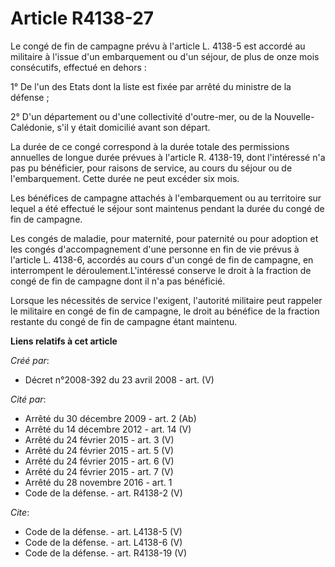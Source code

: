 # Article R4138-27

Le congé de fin de campagne prévu à l'article L. 4138-5 est accordé au militaire à l'issue d'un embarquement ou d'un séjour,
de plus de onze mois consécutifs, effectué en dehors : 

1° De l'un des Etats dont la liste est fixée par arrêté du ministre de la défense ; 

2° D'un département ou d'une collectivité d'outre-mer, ou de la Nouvelle-Calédonie, s'il y était domicilié avant son départ. 

La durée de ce congé correspond à la durée totale des permissions annuelles de longue durée prévues à l'article R. 4138-19,
dont l'intéressé n'a pas pu bénéficier, pour raisons de service, au cours du séjour ou de l'embarquement. Cette durée ne peut
excéder six mois. 

Les bénéfices de campagne attachés à l'embarquement ou au territoire sur lequel a été effectué le séjour sont maintenus
pendant la durée du congé de fin de campagne. 

Les congés de maladie, pour maternité, pour paternité ou pour adoption et les congés d'accompagnement d'une personne en fin
de vie prévus à l'article L. 4138-6, accordés au cours d'un congé de fin de campagne, en interrompent le
déroulement.L'intéressé conserve le droit à la fraction de congé de fin de campagne dont il n'a pas bénéficié. 

Lorsque les nécessités de service l'exigent, l'autorité militaire peut rappeler le militaire en congé de fin de campagne, le
droit au bénéfice de la fraction restante du congé de fin de campagne étant maintenu.

**Liens relatifs à cet article**

_Créé par_:

  - Décret n°2008-392 du 23 avril 2008 - art. (V)

_Cité par_:

  - Arrêté du 30 décembre 2009 - art. 2 (Ab)
  - Arrêté du 14 décembre 2012 - art. 14 (V)
  - Arrêté du 24 février 2015 - art. 3 (V)
  - Arrêté du 24 février 2015 - art. 5 (V)
  - Arrêté du 24 février 2015 - art. 6 (V)
  - Arrêté du 24 février 2015 - art. 7 (V)
  - Arrêté du 28 novembre 2016 - art. 1
  - Code de la défense. - art. R4138-2 (V)

_Cite_:

  - Code de la défense. - art. L4138-5 (V)
  - Code de la défense. - art. L4138-6 (V)
  - Code de la défense. - art. R4138-19 (V)
